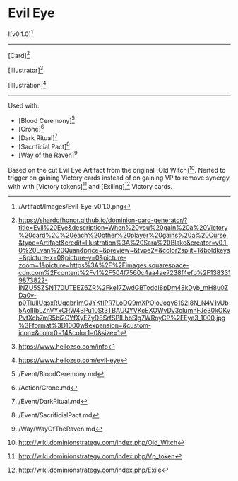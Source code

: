 # Evil Eye

![v0.1.0][^v0.1.0]

---

[Card][^Card]

[Illustrator][^Illustrator]

[Illustration][^Illustration]

---

Used with:

- [Blood Ceremony][^Blood Ceremony]
- [Crone][^Crone]
- [Dark Ritual][^Dark Ritual]
- [Sacrificial Pact][^Sacrificial Pact]
- [Way of the Raven][^Way of the Raven]

Based on the cut Evil Eye Artifact from the original [Old Witch][^Old Witch].
Nerfed to trigger on gaining Victory cards instead of on gaining VP to remove
synergy with with [Victory tokens][^Victory token] and [Exiling][^Exile]
Victory cards.

[^v0.1.0]: /Artifact/Images/Evil_Eye_v0.1.0.png
[^Blood Ceremony]: /Event/BloodCeremony.md
[^Crone]: /Action/Crone.md
[^Dark Ritual]: /Event/DarkRitual.md
[^Sacrificial Pact]: /Event/SacrificialPact.md
[^Way of the Raven]: /Way/WayOfTheRaven.md
[^Old Witch]: http://wiki.dominionstrategy.com/index.php/Old_Witch
[^Victory token]: http://wiki.dominionstrategy.com/index.php/Vp_token
[^Exile]: http://wiki.dominionstrategy.com/index.php/Exile
[^Card]: https://shardofhonor.github.io/dominion-card-generator/?title=Evil%20Eye&description=When%20you%20gain%20a%20Victory%20card%2C%20each%20other%20player%20gains%20a%20Curse.&type=Artifact&credit=Illustration%3A%20Sara%20Blake&creator=v0.1.0%20Evan%20Quan&price=&preview=&type2=&color2split=1&boldkeys=&picture-x=0&picture-y=0&picture-zoom=1&picture=https%3A%2F%2Fimages.squarespace-cdn.com%2Fcontent%2Fv1%2F504f7560c4aa4ae7238f4efb%2F1383319873822-INZU5SZSNT70UTEEZ6ZR%2Fke17ZwdGBToddI8pDm48kDyb_mH8u0ZDa0v-p0TlulIUqsxRUqqbr1mOJYKfIPR7LoDQ9mXPOjoJoqy81S2I8N_N4V1vUb5AoIIIbLZhVYxCRW4BPu10St3TBAUQYVKcEXOWvDv3cIumnFJe30kOKvPvtXcb7mR5bi2GYfXyEZyD8SrfSPILhbSlg7WRnyCP%2FEye3_1000.jpg%3Fformat%3D1000w&expansion=&custom-icon=&color0=14&color1=0&size=1
[^Illustrator]: https://www.hellozso.com/info
[^Illustration]: https://www.hellozso.com/evil-eye
